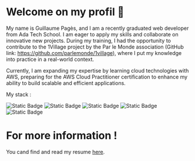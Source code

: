 # Welcome on my profil 👋

My name is Guillaume Pagès, and I am a recently graduated web developer from Ada Tech School. I am eager to apply my skills and collaborate on innovative new projects. During my training, I had the opportunity to contribute to the 1Village project by the Par le Monde association (GitHub link: https://github.com/parlemonde/1village), where I put my knowledge into practice in a real-world context.

Currently, I am expanding my expertise by learning cloud technologies with AWS, preparing for the AWS Cloud Practitioner certification to enhance my ability to build scalable and efficient applications.

My stack :

![Static Badge](https://img.shields.io/badge/IDE%20-%20VSCode-blue)
![Static Badge](https://img.shields.io/badge/Code%20-%20JavaScript-blue)
![Static Badge](https://img.shields.io/badge/Code%20-%20TypeScript-blue)
![Static Badge](https://img.shields.io/badge/Framework-Next.js-blue)
![Static Badge](https://img.shields.io/badge/Cloud%20-%20AWS-blue)

# For more information !

You cand find and read my resume <a href="https://guillaumepages.vercel.app/" target="blank">here</a>.